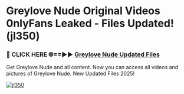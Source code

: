 # Greylove Nude Original Videos 0nlyFans Leaked - Files Updated! (jl350)

<h3>🔴 CLICK HERE 🌐==►► <a href="https://tinyurl.com/y5r63du9" rel="nofollow">Greylove Nude Updated Files</a></h3>

Get Greylove Nude and all content. Now you can access all videos and pictures of Greylove Nude. New Updated Files 2025!

[![jl350](https://i.imgur.com/UVo9nyh.gif)](https://tinyurl.com/y5r63du9)